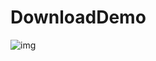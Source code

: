 # DownloadDemo

![img](https://github.com/zziazm/DownloadDemo/blob/master/2018-12-21%2010_41_21.gif)
